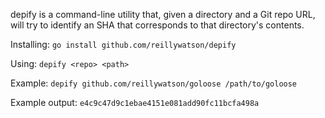 depify is a command-line utility that, given a directory and a Git repo URL, will try to identify an SHA that corresponds to that directory's contents.

Installing: `go install github.com/reillywatson/depify`

Using: `depify <repo> <path>`

Example: `depify github.com/reillywatson/goloose /path/to/goloose`

Example output: `e4c9c47d9c1ebae4151e081add90fc11bcfa498a`
